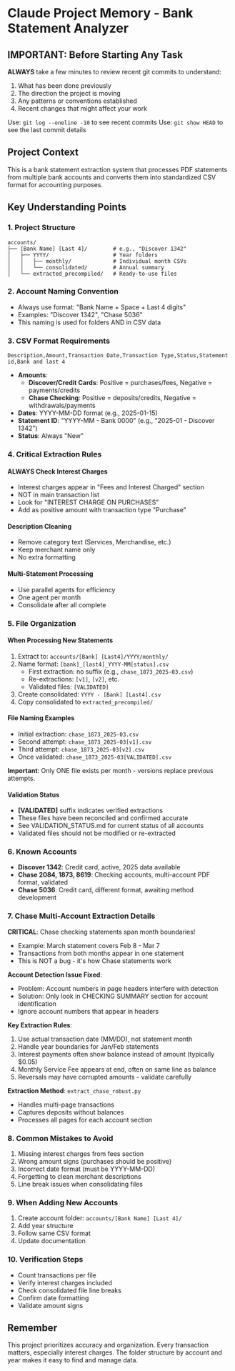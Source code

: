 # Claude Project Memory - Bank Statement Analyzer

## IMPORTANT: Before Starting Any Task

**ALWAYS** take a few minutes to review recent git commits to understand:
1. What has been done previously
2. The direction the project is moving
3. Any patterns or conventions established
4. Recent changes that might affect your work

Use: `git log --oneline -10` to see recent commits
Use: `git show HEAD` to see the last commit details

## Project Context

This is a bank statement extraction system that processes PDF statements from multiple bank accounts and converts them into standardized CSV format for accounting purposes.

## Key Understanding Points

### 1. Project Structure
```
accounts/
├── [Bank Name] [Last 4]/        # e.g., "Discover 1342"
│   ├── YYYY/                    # Year folders
│   │   ├── monthly/             # Individual month CSVs
│   │   └── consolidated/        # Annual summary
│   └── extracted_precompiled/   # Ready-to-use files
```

### 2. Account Naming Convention
- Always use format: "Bank Name + Space + Last 4 digits"
- Examples: "Discover 1342", "Chase 5036"
- This naming is used for folders AND in CSV data

### 3. CSV Format Requirements
```csv
Description,Amount,Transaction Date,Transaction Type,Status,Statement id,Bank and last 4
```
- **Amounts**: 
  - **Discover/Credit Cards**: Positive = purchases/fees, Negative = payments/credits
  - **Chase Checking**: Positive = deposits/credits, Negative = withdrawals/payments
- **Dates**: YYYY-MM-DD format (e.g., 2025-01-15)
- **Statement ID**: "YYYY-MM - Bank 0000" (e.g., "2025-01 - Discover 1342")
- **Status**: Always "New"

### 4. Critical Extraction Rules

#### ALWAYS Check Interest Charges
- Interest charges appear in "Fees and Interest Charged" section
- NOT in main transaction list
- Look for "INTEREST CHARGE ON PURCHASES"
- Add as positive amount with transaction type "Purchase"

#### Description Cleaning
- Remove category text (Services, Merchandise, etc.)
- Keep merchant name only
- No extra formatting

#### Multi-Statement Processing
- Use parallel agents for efficiency
- One agent per month
- Consolidate after all complete

### 5. File Organization

#### When Processing New Statements
1. Extract to: `accounts/[Bank] [Last4]/YYYY/monthly/`
2. Name format: `[bank]_[last4]_YYYY-MM[status].csv`
   - First extraction: no suffix (e.g., `chase_1873_2025-03.csv`)
   - Re-extractions: `[v1]`, `[v2]`, etc.
   - Validated files: `[VALIDATED]`
3. Create consolidated: `YYYY - [Bank] [Last4].csv`
4. Copy consolidated to `extracted_precompiled/`

#### File Naming Examples
- Initial extraction: `chase_1873_2025-03.csv`
- Second attempt: `chase_1873_2025-03[v1].csv`
- Third attempt: `chase_1873_2025-03[v2].csv`
- Once validated: `chase_1873_2025-03[VALIDATED].csv`

**Important**: Only ONE file exists per month - versions replace previous attempts.

#### Validation Status
- **[VALIDATED]** suffix indicates verified extractions
- These files have been reconciled and confirmed accurate
- See VALIDATION_STATUS.md for current status of all accounts
- Validated files should not be modified or re-extracted

### 6. Known Accounts
- **Discover 1342**: Credit card, active, 2025 data available
- **Chase 2084, 1873, 8619**: Checking accounts, multi-account PDF format, validated
- **Chase 5036**: Credit card, different format, awaiting method development

### 7. Chase Multi-Account Extraction Details

**CRITICAL**: Chase checking statements span month boundaries!
- Example: March statement covers Feb 8 - Mar 7
- Transactions from both months appear in one statement
- This is NOT a bug - it's how Chase statements work

**Account Detection Issue Fixed**:
- Problem: Account numbers in page headers interfere with detection
- Solution: Only look in CHECKING SUMMARY section for account identification
- Ignore account numbers that appear in headers

**Key Extraction Rules**:
1. Use actual transaction date (MM/DD), not statement month
2. Handle year boundaries for Jan/Feb statements
3. Interest payments often show balance instead of amount (typically $0.05)
4. Monthly Service Fee appears at end, often on same line as balance
5. Reversals may have corrupted amounts - validate carefully

**Extraction Method**: `extract_chase_robust.py`
- Handles multi-page transactions
- Captures deposits without balances
- Processes all pages for each account section

### 8. Common Mistakes to Avoid
1. Missing interest charges from fees section
2. Wrong amount signs (purchases should be positive)
3. Incorrect date format (must be YYYY-MM-DD)
4. Forgetting to clean merchant descriptions
5. Line break issues when consolidating files

### 9. When Adding New Accounts
1. Create account folder: `accounts/[Bank Name] [Last 4]/`
2. Add year structure
3. Follow same CSV format
4. Update documentation

### 10. Verification Steps
- Count transactions per file
- Verify interest charges included
- Check consolidated file line breaks
- Confirm date formatting
- Validate amount signs

## Remember
This project prioritizes accuracy and organization. Every transaction matters, especially interest charges. The folder structure by account and year makes it easy to find and manage data.